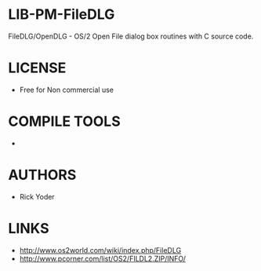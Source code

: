 # LIB-PM-FileDLG
FileDLG/OpenDLG - OS/2 Open File dialog box routines with C source code.

LICENSE
===============
* Free for Non commercial use

COMPILE TOOLS
===============
* 
 
AUTHORS
===============
* Rick Yoder

LINKS
===============
* http://www.os2world.com/wiki/index.php/FileDLG
* http://www.pcorner.com/list/OS2/FILDL2.ZIP/INFO/

